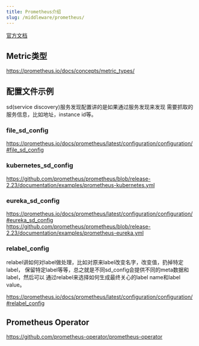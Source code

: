 ```yaml
---
title: Prometheus介绍
slug: /middleware/prometheus/
---
```


[官方文档](https://prometheus.io/docs/introduction/overview/)

## Metric类型

<https://prometheus.io/docs/concepts/metric_types/>

## 配置文件示例

sd(service discovery)服务发现配置讲的是如果通过服务发现来发现
需要抓取的服务信息，比如地址，instance id等。

### file_sd_config
<https://prometheus.io/docs/prometheus/latest/configuration/configuration/#file_sd_config>

### kubernetes_sd_config
<https://github.com/prometheus/prometheus/blob/release-2.23/documentation/examples/prometheus-kubernetes.yml>

### eureka_sd_config
<https://prometheus.io/docs/prometheus/latest/configuration/configuration/#eureka_sd_config>
<https://github.com/prometheus/prometheus/blob/release-2.23/documentation/examples/prometheus-eureka.yml>

### relabel_config
relabel讲如何对label做处理，比如对原来label改变名字，改变值，扔掉特定label，
保留特定label等等，总之就是不同sd_config会提供不同的meta数据和label，然后可以
通过relabel来选择如何生成最终关心的label name和label value。

<https://prometheus.io/docs/prometheus/latest/configuration/configuration/#relabel_config>

## Prometheus Operator
<https://github.com/prometheus-operator/prometheus-operator>
